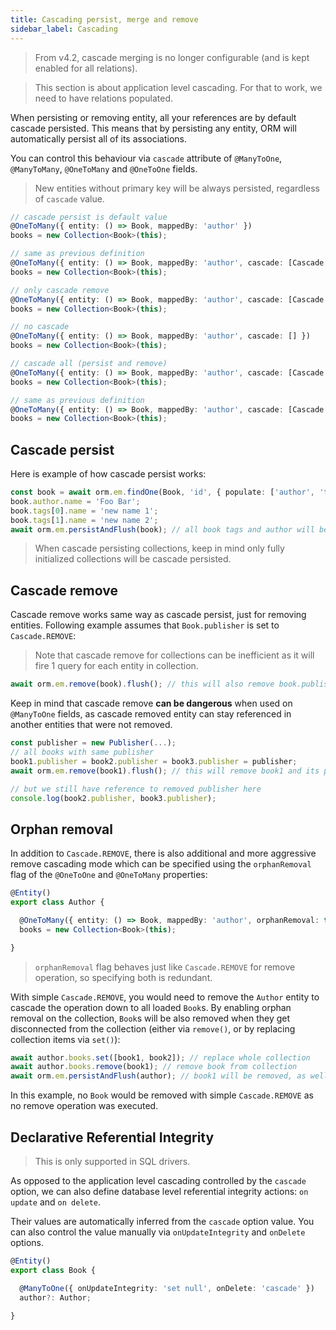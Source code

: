 ```yaml
---
title: Cascading persist, merge and remove
sidebar_label: Cascading
---
```


> From v4.2, cascade merging is no longer configurable (and is kept enabled for all relations).

> This section is about application level cascading. For that to work, we need to have relations populated.

When persisting or removing entity, all your references are by default cascade persisted. This means that by persisting any entity, ORM will automatically persist all of its associations.

You can control this behaviour via `cascade` attribute of `@ManyToOne`, `@ManyToMany`, `@OneToMany` and `@OneToOne` fields.

> New entities without primary key will be always persisted, regardless of `cascade` value.

```ts
// cascade persist is default value
@OneToMany({ entity: () => Book, mappedBy: 'author' })
books = new Collection<Book>(this);

// same as previous definition
@OneToMany({ entity: () => Book, mappedBy: 'author', cascade: [Cascade.PERSIST] })
books = new Collection<Book>(this);

// only cascade remove
@OneToMany({ entity: () => Book, mappedBy: 'author', cascade: [Cascade.REMOVE] })
books = new Collection<Book>(this);

// no cascade
@OneToMany({ entity: () => Book, mappedBy: 'author', cascade: [] })
books = new Collection<Book>(this);

// cascade all (persist and remove)
@OneToMany({ entity: () => Book, mappedBy: 'author', cascade: [Cascade.ALL] })
books = new Collection<Book>(this);

// same as previous definition
@OneToMany({ entity: () => Book, mappedBy: 'author', cascade: [Cascade.PERSIST, Cascade.REMOVE] })
books = new Collection<Book>(this);
```

## Cascade persist

Here is example of how cascade persist works:

```ts
const book = await orm.em.findOne(Book, 'id', { populate: ['author', 'tags'] });
book.author.name = 'Foo Bar';
book.tags[0].name = 'new name 1';
book.tags[1].name = 'new name 2';
await orm.em.persistAndFlush(book); // all book tags and author will be persisted too
```

> When cascade persisting collections, keep in mind only fully initialized collections will be cascade persisted.

## Cascade remove

Cascade remove works same way as cascade persist, just for removing entities. Following example assumes that `Book.publisher` is set to `Cascade.REMOVE`:

> Note that cascade remove for collections can be inefficient as it will fire 1 query for each entity in collection.

```ts
await orm.em.remove(book).flush(); // this will also remove book.publisher
```

Keep in mind that cascade remove **can be dangerous** when used on `@ManyToOne` fields, as cascade removed entity can stay referenced in another entities that were not removed.

```ts
const publisher = new Publisher(...);
// all books with same publisher
book1.publisher = book2.publisher = book3.publisher = publisher;
await orm.em.remove(book1).flush(); // this will remove book1 and its publisher

// but we still have reference to removed publisher here
console.log(book2.publisher, book3.publisher);
```

## Orphan removal

In addition to `Cascade.REMOVE`, there is also additional and more aggressive remove cascading mode which can be specified using the `orphanRemoval` flag of the `@OneToOne` and `@OneToMany` properties:

```ts
@Entity()
export class Author {

  @OneToMany({ entity: () => Book, mappedBy: 'author', orphanRemoval: true })
  books = new Collection<Book>(this);

}
```

> `orphanRemoval` flag behaves just like `Cascade.REMOVE` for remove operation, so specifying both is redundant.

With simple `Cascade.REMOVE`, you would need to remove the `Author` entity to cascade the operation down to all loaded `Book`s. By enabling orphan removal on the collection, `Book`s will be also removed when they get disconnected from the collection (either via `remove()`, or by replacing collection items via `set()`):

```ts
await author.books.set([book1, book2]); // replace whole collection
await author.books.remove(book1); // remove book from collection
await orm.em.persistAndFlush(author); // book1 will be removed, as well as all original items (before we called `set()`)
```

In this example, no `Book` would be removed with simple `Cascade.REMOVE` as no remove operation was executed.

## Declarative Referential Integrity

> This is only supported in SQL drivers.

As opposed to the application level cascading controlled by the `cascade` option, we can also define database level referential integrity actions: `on update` and `on delete`.

Their values are automatically inferred from the `cascade` option value. You can also control the value manually via `onUpdateIntegrity` and `onDelete` options.

```ts
@Entity()
export class Book {

  @ManyToOne({ onUpdateIntegrity: 'set null', onDelete: 'cascade' })
  author?: Author;

}
```
